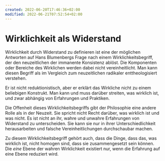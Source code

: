 ```yaml
---
created: 2022-06-20T17:46:36+02:00
modified: 2022-06-21T07:52:54+02:00
---
```


# Wirklichkeit als Widerstand

Wirklichkeit durch Widerstand zu definieren ist eine der möglichen Antworten auf Hans Blumenbergs Frage nach einem Wirklichkeitsbegriff, der den neuzeitlichen der immanente Konsistenz ablöst. Die Komponenten oder Bereiche des Wirklichen werden dabei nicht vereinheitlicht. Man kann diesen Begriff als im Vergleich zum neuzeitlichen radikaler enttheologisiert verstehen.

Er ist nicht reduktionistisch, aber er erklärt das Wirkliche nicht zu einem beliebigen Konstrukt. Man kann und muss darüber streiten, was wirklich ist, und zwar abhängig von Erfahrungen und Praktiken. 

Die Offenheit dieses Wirklichkeitsbegriffs gibt der Philosophie eine andere Rolle als in der Neuzeit. Sie spricht nicht Recht darüber, was wirklich ist und was nicht. Es ist nicht an ihr, wahre und unwahre Erfahrungen von Widerstand zu unterscheiden. Sie kann sie nur in ihrer Unterschiedlichkeit herausarbeiten und falsche Vereinheitlichungen durchschaubar machen.

Zu diesem Wirklichkeitsbegriff gehört auch, dass die Dinge, dass das, was wirklich ist, nicht homogen sind, dass sie zusammengesetzt sein können. Die *eine* Ebene der wahren Wirklichkeit existiert nur, wenn die Erfahrung auf eine Ebene reduziert wird.
